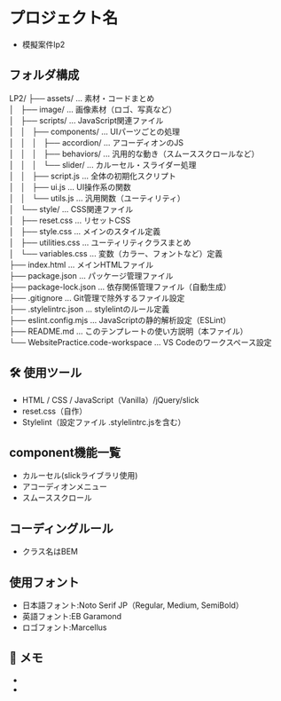 # プロジェクト名

- 模擬案件lp2

## フォルダ構成
LP2/
├── assets/ ... 素材・コードまとめ  
│   ├── image/ ... 画像素材（ロゴ、写真など）  
│   ├── scripts/ ... JavaScript関連ファイル  
│   │   ├── components/ ... UIパーツごとの処理  
│   │   │   ├── accordion/ ... アコーディオンのJS  
│   │   │   ├── behaviors/ ... 汎用的な動き（スムーススクロールなど）  
│   │   │   └── slider/ ... カルーセル・スライダー処理  
│   │   ├── script.js ... 全体の初期化スクリプト  
│   │   ├── ui.js ... UI操作系の関数  
│   │   └── utils.js ... 汎用関数（ユーティリティ）  
│   └── style/ ... CSS関連ファイル  
│       ├── reset.css ... リセットCSS  
│       ├── style.css ... メインのスタイル定義  
│       ├── utilities.css ... ユーティリティクラスまとめ  
│       └── variables.css ... 変数（カラー、フォントなど）定義  
├── index.html ... メインHTMLファイル  
├── package.json ... パッケージ管理ファイル  
├── package-lock.json ... 依存関係管理ファイル（自動生成）  
├── .gitignore ... Git管理で除外するファイル設定  
├── .stylelintrc.json ... stylelintのルール定義  
├── eslint.config.mjs ... JavaScriptの静的解析設定（ESLint）  
├── README.md ... このテンプレートの使い方説明（本ファイル）  
└── WebsitePractice.code-workspace ... VS Codeのワークスペース設定

## 🛠 使用ツール

- HTML / CSS / JavaScript（Vanilla）/jQuery/slick
- reset.css（自作）
- Stylelint（設定ファイル .stylelintrc.jsを含む）

## component機能一覧

- カルーセル(slickライブラリ使用)
- アコーディオンメニュー
- スムーススクロール

## コーディングルール

- クラス名はBEM

## 使用フォント

- 日本語フォント:Noto Serif JP（Regular, Medium, SemiBold）
- 英語フォント:EB Garamond
- ロゴフォント:Marcellus

## 📓 メモ

-
-
